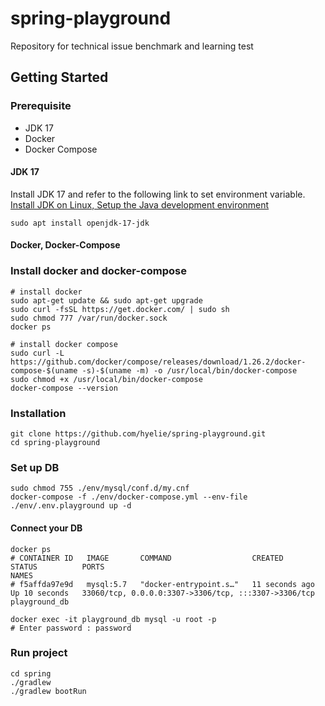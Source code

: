 # spring-playground
Repository for technical issue benchmark and learning test

## Getting Started
### Prerequisite
 - JDK 17
 - Docker
 - Docker Compose

#### JDK 17
Install JDK 17 and refer to the following link to set environment variable. [Install JDK on Linux, Setup the Java development environment](https://hyelie.tistory.com/entry/GCP%EC%97%90-Java-%EA%B0%9C%EB%B0%9C%ED%99%98%EA%B2%BD-%EC%84%B8%ED%8C%85?category=947331)

```
sudo apt install openjdk-17-jdk
```

#### Docker, Docker-Compose
### Install docker and docker-compose
```
# install docker 
sudo apt-get update && sudo apt-get upgrade
sudo curl -fsSL https://get.docker.com/ | sudo sh
sudo chmod 777 /var/run/docker.sock
docker ps

# install docker compose
sudo curl -L https://github.com/docker/compose/releases/download/1.26.2/docker-compose-$(uname -s)-$(uname -m) -o /usr/local/bin/docker-compose
sudo chmod +x /usr/local/bin/docker-compose
docker-compose --version
```

### Installation
```
git clone https://github.com/hyelie/spring-playground.git
cd spring-playground
```

### Set up DB
```
sudo chmod 755 ./env/mysql/conf.d/my.cnf
docker-compose -f ./env/docker-compose.yml --env-file ./env/.env.playground up -d
```

#### Connect your DB
```
docker ps
# CONTAINER ID   IMAGE       COMMAND                  CREATED          STATUS          PORTS                                                  NAMES
# f5affda97e9d   mysql:5.7   "docker-entrypoint.s…"   11 seconds ago   Up 10 seconds   33060/tcp, 0.0.0.0:3307->3306/tcp, :::3307->3306/tcp   playground_db

docker exec -it playground_db mysql -u root -p
# Enter password : password
```

### Run project
```
cd spring
./gradlew
./gradlew bootRun
```